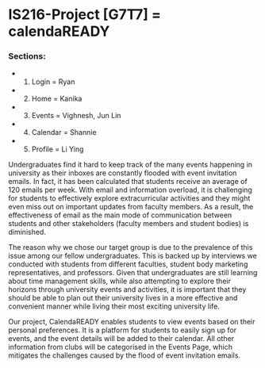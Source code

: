 # IS216-Project [G7T7] = calendaREADY

### Sections:
- 1. Login = Ryan
- 2. Home = Kanika
- 3. Events = Vighnesh, Jun Lin
- 4. Calendar = Shannie
- 5. Profile = Li Ying

Undergraduates find it hard to keep track of the many events happening in university as their inboxes are constantly flooded with event invitation emails. In fact, it has been calculated that students receive an average of 120 emails per week. With email and information overload, it is challenging for students to effectively explore extracurricular activities and they might even miss out on important updates from faculty members. As a result, the effectiveness of email as the main mode of communication between students and other stakeholders (faculty members and student bodies) is diminished.

The reason why we chose our target group is due to the prevalence of this issue among our fellow undergraduates. This is backed up by interviews we conducted with students from different faculties, student body marketing representatives, and professors. Given that undergraduates are still learning about time management skills, while also attempting to explore their horizons through university events and activities, it is important that they should be able to plan out their university lives in a more effective and convenient manner while living their most exciting university life.

Our project, CalendaREADY enables students to view events based on their personal preferences. It is a platform for students to easily sign up for events, and the event details will be added to their calendar. All other information from clubs will be categorised in the Events Page, which mitigates the challenges caused by the flood of event invitation emails.
